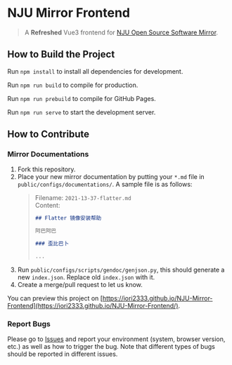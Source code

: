 # NJU Mirror Frontend

> A **Refreshed** Vue3 frontend for [NJU Open Source Software Mirror](https://mirrors.nju.edu.cn/).

## How to Build the Project

Run `npm install` to install all dependencies for development.

Run `npm run build` to compile for production.

Run `npm run prebuild` to compile for GitHub Pages.

Run `npm run serve` to start the development server.

## How to Contribute

### Mirror Documentations

1. Fork this repository.
2. Place your new mirror documentation by putting your `*.md` file in `public/configs/documentations/`. A sample file is
   as follows:
   > Filename: `2021-13-37-flatter.md`  
   > Content:
   > ```markdown
   > ## Flatter 镜像安装帮助
   > 
   > 阿巴阿巴
   > 
   > ### 歪比巴卜
   > 
   > ...
   > ```
3. Run `public/configs/scripts/gendoc/genjson.py`, this should generate a new `index.json`. Replace old `index.json`
   with it.
4. Create a merge/pull request to let us know.

You can preview this project on [https://iori2333.github.io/NJU-Mirror-Frontend](https://iori2333.github.io/NJU-Mirror-Frontend/).

### Report Bugs

Please go to [Issues](https://github.com/iori2333/NJU-Mirror-Frontend/issues) and report your environment (system,
browser version, etc.) as well as how to trigger the bug. Note that different types of bugs should be reported in
different issues.
